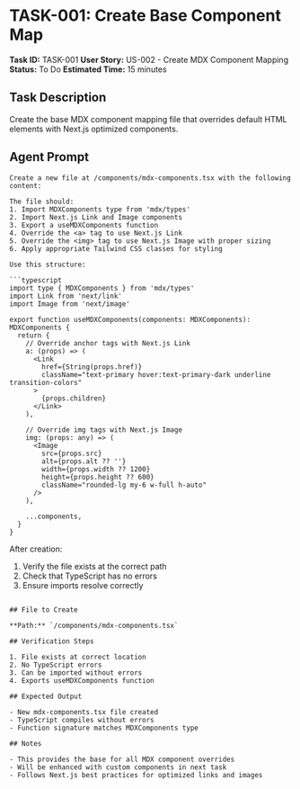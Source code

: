 # TASK-001: Create Base Component Map

**Task ID:** TASK-001
**User Story:** US-002 - Create MDX Component Mapping
**Status:** To Do
**Estimated Time:** 15 minutes

## Task Description

Create the base MDX component mapping file that overrides default HTML elements with Next.js optimized components.

## Agent Prompt

````
Create a new file at /components/mdx-components.tsx with the following content:

The file should:
1. Import MDXComponents type from 'mdx/types'
2. Import Next.js Link and Image components
3. Export a useMDXComponents function
4. Override the <a> tag to use Next.js Link
5. Override the <img> tag to use Next.js Image with proper sizing
6. Apply appropriate Tailwind CSS classes for styling

Use this structure:

```typescript
import type { MDXComponents } from 'mdx/types'
import Link from 'next/link'
import Image from 'next/image'

export function useMDXComponents(components: MDXComponents): MDXComponents {
  return {
    // Override anchor tags with Next.js Link
    a: (props) => (
      <Link
        href={String(props.href)}
        className="text-primary hover:text-primary-dark underline transition-colors"
      >
        {props.children}
      </Link>
    ),

    // Override img tags with Next.js Image
    img: (props: any) => (
      <Image
        src={props.src}
        alt={props.alt ?? ''}
        width={props.width ?? 1200}
        height={props.height ?? 600}
        className="rounded-lg my-6 w-full h-auto"
      />
    ),

    ...components,
  }
}
````

After creation:

1. Verify the file exists at the correct path
2. Check that TypeScript has no errors
3. Ensure imports resolve correctly

```

## File to Create

**Path:** `/components/mdx-components.tsx`

## Verification Steps

1. File exists at correct location
2. No TypeScript errors
3. Can be imported without errors
4. Exports useMDXComponents function

## Expected Output

- New mdx-components.tsx file created
- TypeScript compiles without errors
- Function signature matches MDXComponents type

## Notes

- This provides the base for all MDX component overrides
- Will be enhanced with custom components in next task
- Follows Next.js best practices for optimized links and images
```
